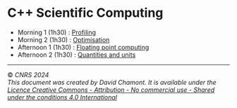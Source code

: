 
# C++ Scientific Computing

* Morning 1 (1h30) : [Profiling](1-Profiling/README.ipynb)
* Morning 2 (1h30) : [Optimisation](2-Optimization/README.ipynb)
* Afternoon 1 (1h30) : [Floating point computing](3-FloatingPointComputing/README.ipynb)
* Afternoon 2 (1h30) : [Quantities and units](4-QuantitiesAndUnits/README.ipynb)

---
© *CNRS 2024*  
*This document was created by David Chamont. It is available under the [Licence Creative Commons - Attribution - No commercial use - Shared under the conditions 4.0 International](http://creativecommons.org/licenses/by-nc-sa/4.0/)*
